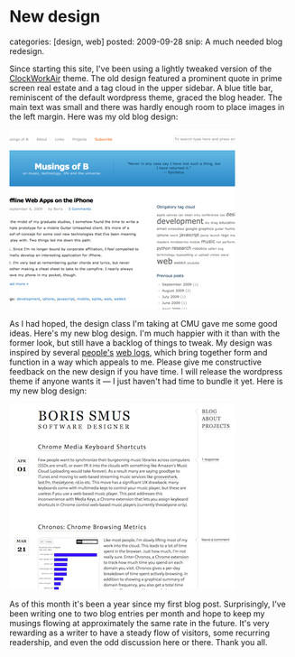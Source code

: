 New design
==========
categories: [design, web]
posted: 2009-09-28
snip: A much needed blog redesign.



Since starting this site, I've been using a lightly tweaked version of the
[ClockWorkAir][] theme. The old design featured a prominent quote in prime
screen real estate and a tag cloud in the upper sidebar. A blue title bar,
reminiscent of the default wordpress theme, graced the blog header. The main
text was small and there was hardly enough room to place images in the left
margin. Here was my old blog design:

![old][]

As I had hoped, the design class I'm taking at CMU gave me some good ideas.
Here's my new blog design. I'm much happier with it than with the former look,
but still have a backlog of things to tweak. My design was inspired by several
[people's][] [web logs][], which bring together form and function in a way
which appeals to me. Please give me constructive feedback on the new design if
you have time. I will release the wordpress theme if anyone wants it — I just
haven't had time to bundle it yet. Here is my new blog design:

![new][]

As of this month it's been a year since my first blog post. Surprisingly, I've
been writing one to two blog entries per month and hope to keep my musings
flowing at approximately the same rate in the future. It's very rewarding as a
writer to have a steady flow of visitors, some recurring readership, and even
the odd discussion here or there. Thank you all.

  [ClockWorkAir]: http://wp-themes.com/clockworkair/
  [people's]: http://limi.net/
  [web logs]: http://www.joehewitt.com/
  [old]: old-design.png
  [new]: new-design.png

